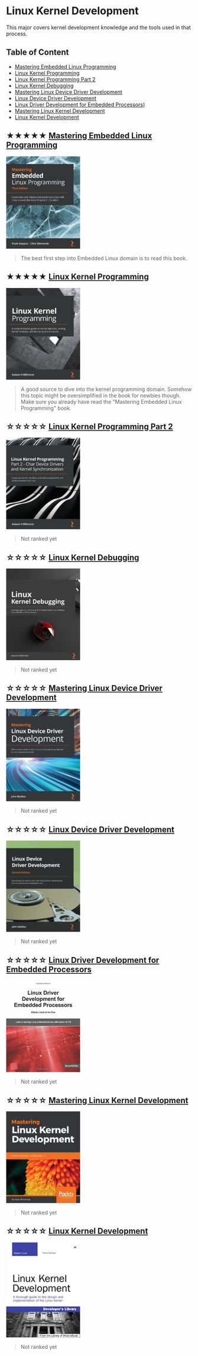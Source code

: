 # Linux Kernel Development

This major covers kernel development knowledge
and the tools used in that process.

## Table of Content

* [Mastering Embedded Linux Programming](#-mastering-embedded-linux-programming)
* [Linux Kernel Programming](#-linux-kernel-programming)
* [Linux Kernel Programming Part 2](#-linux-kernel-programming-part-2)
* [Linux Kernel Debugging](#-linux-kernel-debugging)
* [Mastering Linux Device Driver Development](#-mastering-linux-device-driver-development)
* [Linux Device Driver Development](#-linux-device-driver-development)
* [Linux Driver Development for Embedded Processors](#-linux-device-development-for-embedded-processors))
* [Mastering Linux Kernel Development](#-mastering-linux-kernel-development)
* [Linux Kernel Development](#-linux-kernel-development)

## ★★★★★ [Mastering Embedded Linux Programming](books/9781789530384.md)
<img alt="9781789530384" src="covers/9781789530384.jpg" width="200"/>

> The best first step into Embedded Linux domain is to read this book.

## ★★★★★ [Linux Kernel Programming](books/9781789953435.md)
<img alt="9781789953435" src="covers/9781789953435.jpg" width="200"/>

> A good source to dive into the kernel programming domain.
> Somehow this topic might be oversimplified in the book for newbies though.
> Make sure you already have read the "Mastering Embedded Linux Programming" book.

## ☆☆☆☆☆ [Linux Kernel Programming Part 2](books/9781801079518.md)
<img alt="9781801079518" src="covers/9781801079518.jpg" width="200"/>

> Not ranked yet

## ☆☆☆☆☆ [Linux Kernel Debugging](books/9781801075039.md)
<img alt="9781801075039" src="covers/9781801075039.jpg" width="200"/>

> Not ranked yet

## ☆☆☆☆☆ [Mastering Linux Device Driver Development](books/9781789342208.md)
<img alt="9781789342208" src="covers/9781789342208.jpg" width="200"/>

> Not ranked yet

## ☆☆☆☆☆ [Linux Device Driver Development](books/9781803240060.md)
<img alt="9781803240060" src="covers/9781803240060.jpg" width="200"/>

> Not ranked yet

## ☆☆☆☆☆ [Linux Driver Development for Embedded Processors](books/9781729321829.md)
<img alt="9781729321829" src="covers/9781729321829.jpg" width="200"/>

> Not ranked yet

## ☆☆☆☆☆ [Mastering Linux Kernel Development](books/9781785883057.md)
<img alt="9781785883057" src="covers/9781785883057.jpg" width="200"/>

> Not ranked yet

## ☆☆☆☆☆ [Linux Kernel Development](books/9780672329463.md)
<img alt="9780672329463" src="covers/9780672329463.jpg" width="200"/>

> Not ranked yet
